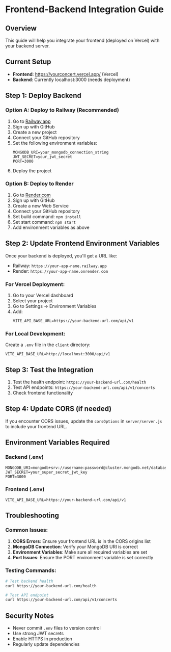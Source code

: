 # Frontend-Backend Integration Guide

## Overview
This guide will help you integrate your frontend (deployed on Vercel) with your backend server.

## Current Setup
- **Frontend**: https://yourconcert.vercel.app/ (Vercel)
- **Backend**: Currently localhost:3000 (needs deployment)

## Step 1: Deploy Backend

### Option A: Deploy to Railway (Recommended)
1. Go to [Railway.app](https://railway.app/)
2. Sign up with GitHub
3. Create a new project
4. Connect your GitHub repository
5. Set the following environment variables:
   ```
   MONGODB_URI=your_mongodb_connection_string
   JWT_SECRET=your_jwt_secret
   PORT=3000
   ```
6. Deploy the project

### Option B: Deploy to Render
1. Go to [Render.com](https://render.com/)
2. Sign up with GitHub
3. Create a new Web Service
4. Connect your GitHub repository
5. Set build command: `npm install`
6. Set start command: `npm start`
7. Add environment variables as above

## Step 2: Update Frontend Environment Variables

Once your backend is deployed, you'll get a URL like:
- Railway: `https://your-app-name.railway.app`
- Render: `https://your-app-name.onrender.com`

### For Vercel Deployment:
1. Go to your Vercel dashboard
2. Select your project
3. Go to Settings → Environment Variables
4. Add:
   ```
   VITE_API_BASE_URL=https://your-backend-url.com/api/v1
   ```

### For Local Development:
Create a `.env` file in the `client` directory:
```
VITE_API_BASE_URL=http://localhost:3000/api/v1
```

## Step 3: Test the Integration

1. Test the health endpoint: `https://your-backend-url.com/health`
2. Test API endpoints: `https://your-backend-url.com/api/v1/concerts`
3. Check frontend functionality

## Step 4: Update CORS (if needed)

If you encounter CORS issues, update the `corsOptions` in `server/server.js` to include your frontend URL.

## Environment Variables Required

### Backend (.env)
```
MONGODB_URI=mongodb+srv://username:password@cluster.mongodb.net/database
JWT_SECRET=your_super_secret_jwt_key
PORT=3000
```

### Frontend (.env)
```
VITE_API_BASE_URL=https://your-backend-url.com/api/v1
```

## Troubleshooting

### Common Issues:
1. **CORS Errors**: Ensure your frontend URL is in the CORS origins list
2. **MongoDB Connection**: Verify your MongoDB URI is correct
3. **Environment Variables**: Make sure all required variables are set
4. **Port Issues**: Ensure the PORT environment variable is set correctly

### Testing Commands:
```bash
# Test backend health
curl https://your-backend-url.com/health

# Test API endpoint
curl https://your-backend-url.com/api/v1/concerts
```

## Security Notes
- Never commit `.env` files to version control
- Use strong JWT secrets
- Enable HTTPS in production
- Regularly update dependencies 